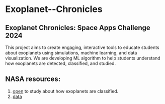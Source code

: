 # Exoplanet--Chronicles

## Exoplanet Chronicles: Space Apps Challenge 2024

This project aims to create engaging, interactive tools to educate students about exoplanets using simulations, machine learning, and data visualization. We are developing ML algorithm to help students understand how exoplanets are detected, classified, and studied.

## NASA resources:
1. [open](https://science.nasa.gov/exoplanets/how-we-find-and-characterize/) to study about how exoplanets are classified.
2. [data](https://exoplanetarchive.ipac.caltech.edu/docs/data.html)




